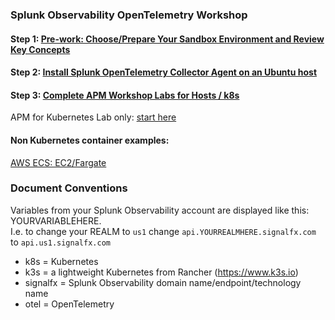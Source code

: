 ### Splunk Observability OpenTelemetry Workshop

#### Step 1: [Pre-work: Choose/Prepare Your Sandbox Environment and Review Key Concepts](./workshop-steps/1-prep.md)  

#### Step 2: [Install Splunk OpenTelemetry Collector Agent on an Ubuntu host](./workshop-steps/2-otelagent.md)  

#### Step 3: [Complete APM Workshop Labs for Hosts / k8s ](./workshop-steps/3-workshop-labs.md)  
APM for Kubernetes Lab only: [start here](./apm/k8s)  

#### Non Kubernetes container examples:  
[AWS ECS: EC2/Fargate](misc)

### Document Conventions

Variables from your Splunk Observability account are displayed like this: YOURVARIABLEHERE.   
I.e. to change your REALM to `us1` change `api.YOURREALMHERE.signalfx.com` to `api.us1.signalfx.com`  

- k8s = Kubernetes
- k3s = a lightweight Kubernetes from Rancher (https://www.k3s.io)
- signalfx = Splunk Observability domain name/endpoint/technology name
- otel = OpenTelemetry